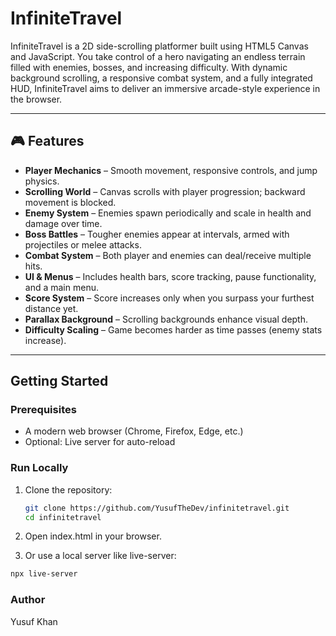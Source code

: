 # InfiniteTravel

InfiniteTravel is a 2D side-scrolling platformer built using HTML5 Canvas and JavaScript. You take control of a hero navigating an endless terrain filled with enemies, bosses, and increasing difficulty. With dynamic background scrolling, a responsive combat system, and a fully integrated HUD, InfiniteTravel aims to deliver an immersive arcade-style experience in the browser.

---

## 🎮 Features

- **Player Mechanics** – Smooth movement, responsive controls, and jump physics.
- **Scrolling World** – Canvas scrolls with player progression; backward movement is blocked.
- **Enemy System** – Enemies spawn periodically and scale in health and damage over time.
- **Boss Battles** – Tougher enemies appear at intervals, armed with projectiles or melee attacks.
- **Combat System** – Both player and enemies can deal/receive multiple hits.
- **UI & Menus** – Includes health bars, score tracking, pause functionality, and a main menu.
- **Score System** – Score increases only when you surpass your furthest distance yet.
- **Parallax Background** – Scrolling backgrounds enhance visual depth.
- **Difficulty Scaling** – Game becomes harder as time passes (enemy stats increase).

---

## Getting Started

### Prerequisites

- A modern web browser (Chrome, Firefox, Edge, etc.)
- Optional: Live server for auto-reload

### Run Locally

1. Clone the repository:

   ```bash
   git clone https://github.com/YusufTheDev/infinitetravel.git
   cd infinitetravel

2. Open index.html in your browser.

3. Or use a local server like live-server:

  ```bash
  npx live-server
  ```

### Author
Yusuf Khan
